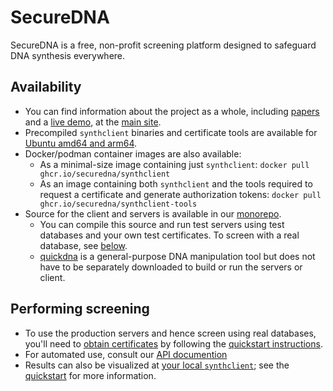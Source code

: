 # SecureDNA

SecureDNA is a free, non-profit screening platform designed to safeguard DNA synthesis everywhere.

## Availability

- You can find information about the project as a whole, including [papers](https://securedna.org/research) and a [live demo](https://securedna.org/demo/), at the [main site](https://securedna.org).
- Precompiled `synthclient` binaries and certificate tools are available for [Ubuntu amd64 and arm64](https://github.com/SecureDNA/ppa).
- Docker/podman container images are also available:
  - As a minimal-size image containing just `synthclient`: `docker pull ghcr.io/securedna/synthclient`
  - As an image containing both `synthclient` and the tools required to request a certificate and generate authorization tokens: `docker pull ghcr.io/securedna/synthclient-tools`
- Source for the client and servers is available in our [monorepo](https://github.com/SecureDNA/SecureDNA).
  - You can compile this source and run test servers using test databases and your own test certificates.  To screen with a real database, see [below](#performing-screening).
  - [quickdna](https://github.com/SecureDNA/SecureDNA) is a general-purpose DNA manipulation tool but does not have to be separately downloaded to build or run the servers or client.

## Performing screening

- To use the production servers and hence screen using real databases, you'll need to [obtain certificates](https://securedna.org/start/) by following the [quickstart instructions](https://pages.securedna.org/production/assets/Synthclient-quickstart.pdf).
- For automated use, consult our [API documention](https://pages.securedna.org/production/assets/Synthclient-API.pdf)
- Results can also be visualized at [your local `synthclient`](http://localhost:1234/); see the [quickstart](https://pages.securedna.org/production/assets/Synthclient-quickstart.pdf) for more information.

